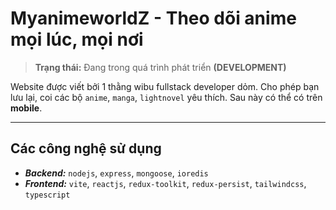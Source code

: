 # MyanimeworldZ - Theo dõi anime mọi lúc, mọi nơi

> **Trạng thái:** Đang trong quá trình phát triển **(DEVELOPMENT)**

Website được viết bởi 1 thằng wibu fullstack developer dỏm. Cho phép bạn lưu lại, coi các bộ `anime`, `manga`, `lightnovel` yêu thích. Sau này có thể có trên **mobile**.

---

## Các công nghệ sử dụng
- ***Backend:*** `nodejs`, `express`, `mongoose`, `ioredis`
- ***Frontend:*** `vite`, `reactjs`, `redux-toolkit`, `redux-persist`, `tailwindcss`, `typescript`